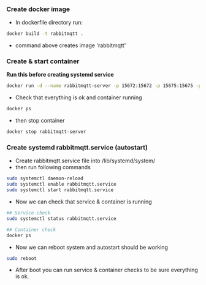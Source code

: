 ### Create docker image
- In dockerfile directory run:
```sh
docker build -t rabbitmqtt .
```
- command above creates image 'rabbitmqtt' 
### Create & start container
**Run this before creating systemd service**
```sh
docker run -d --name rabbitmqtt-server -p 15672:15672 -p 15675:15675 -p 1883:1883 -t rabbitmqtt
```
- Check that everything is ok and container running
```sh
docker ps
```
- then stop container 
```sh
docker stop rabbitmqtt-server
```
### Create systemd rabbitmqtt.service (autostart)
- Create rabbitmqtt.service file into /lib/systemd/system/
- then run following commands
```sh
sudo systemctl daemon-reload
sudo systemctl enable rabbitmqtt.service
sudo systemctl start rabbitmqtt.service
```
- Now we can check that service & container is running
```sh
## Service check
sudo systemctl status rabbitmqtt.service
```
```sh
## Container check
docker ps
```
- Now we can reboot system and autostart should be working
```sh
sudo reboot
```
- After boot you can run service & container checks to be sure everything is ok.
